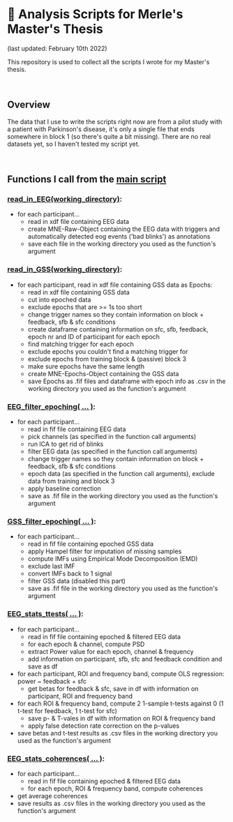 # :closed_book: Analysis Scripts for Merle's Master's Thesis
(last updated: February 10th 2022)

This repository is used to collect all the scripts I wrote for my Master's thesis.

&nbsp;  

## Overview 
The data that I use to write the scripts right now are from a pilot study with a patient with Parkinson's disease, it's only a single file that ends somewhere in block 1 (so there's quite a bit missing). There are no real datasets yet, so I haven't tested my script yet.

&nbsp;  

## Functions I call from the [main script](/main) 

### [read_in_EEG(working_directory)](EEG_read_xdf):
* for each participant...
    * read in xdf file containing EEG data
    * create MNE-Raw-Object containing the EEG data with triggers and automatically detected eog events ('bad blinks') as annotations
    * save each file in the working directory you used as the function's argument

### [read_in_GSS(working_directory)](GSS_read_xdf):
* for each participant, read in xdf file containing GSS data as Epochs:
    * read in xdf file containing GSS data
    * cut into epoched data
    * exclude epochs that are >= 1s too short
    * change trigger names so they contain information on block + feedback, sfb & sfc conditions
    * create dataframe containing information on sfc, sfb, feedback, 
      epoch nr and ID of participant for each epoch
    * find matching trigger for each epoch
    * exclude epochs you couldn't find a matching trigger for
    * exclude epochs from training block & (passive) block 3
    * make sure epochs have the same length
    * create MNE-Epochs-Object containing the GSS data
    * save Epochs as .fif files and dataframe with epoch info as .csv 
      in the working directory you used as the function's argument


### [EEG_filter_epoching( ... )](EEG_preproc):
* for each participant...
    * read in fif file containing EEG data
    * pick channels (as specified in the function call arguments)
    * run ICA to get rid of blinks
    * filter EEG data (as specified in the function call arguments)
    * change trigger names so they contain information on block + feedback, sfb & sfc conditions
    * epoch data (as specified in the function call arguments), exclude data from training and block 3
    * apply baseline correction
    * save as .fif file in the working directory you used as the function's argument


### [GSS_filter_epoching( ... )](GSS_preproc):
* for each participant...
    * read in fif file containing epoched GSS data
    * apply Hampel filter for imputation of missing samples
    * compute IMFs using Empirical Mode Decomposition (EMD)
    * exclude last IMF
    * convert IMFs back to 1 signal
    * filter GSS data (disabled this part)
    * save as .fif file in the working directory you used as the function's argument


### [EEG_stats_ttests( ... )](EEG_stats_part1):
* for each participant...
    * read in fif file containing epoched & filtered EEG data
    * for each epoch & channel, compute PSD
    * extract Power value for each epoch, channel & frequency
    * add information on participant, sfb, sfc and feedback condition and save as df
* for each participant, ROI and frequency band, compute OLS regression: power ~ feedback + sfc
    * get betas for feedback & sfc, save in df with information on participant, ROI and frequency band
* for each ROI & frequency band, compute 2 1-sample t-tests against 0 (1 t-test for feedback, 1 t-test for sfc)
    * save p- & T-vales in df with information on ROI & frequency band
    * apply false detection rate correction on the p-values
* save betas and t-test results as .csv files in the working directory you used as the function's argument


### [EEG_stats_coherences( ... )](EEG_stats_part2): 
* for each participant...
    * read in fif file containing epoched & filtered EEG data
    * for each epoch, ROI & frequency band, compute coherences
* get average coherences 
* save results as .csv files in the working directory you used as the function's argument
